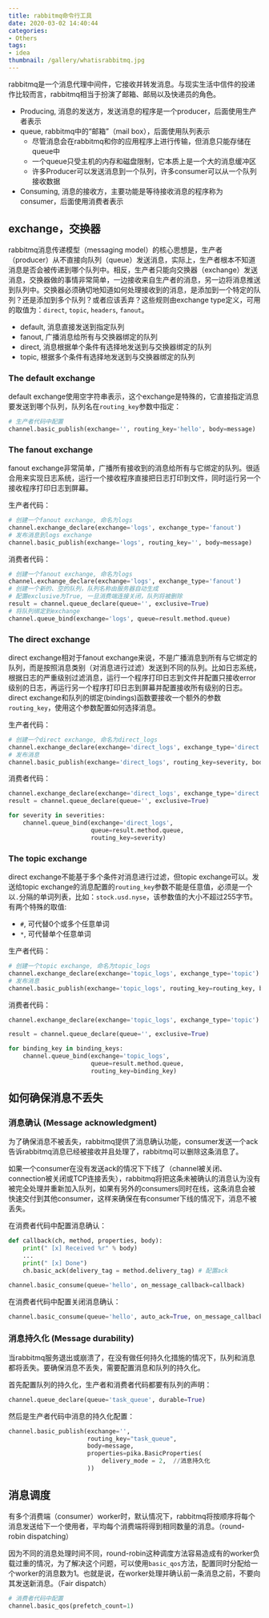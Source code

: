 ```yaml
---
title: rabbitmq命令行工具
date: 2020-03-02 14:40:44
categories:
- Others
tags:
- idea
thumbnail: /gallery/whatisrabbitmq.jpg
---
```


rabbitmq是一个消息代理中间件，它接收并转发消息。与现实生活中信件的投递作比较而言，rabbitmq相当于扮演了邮箱、邮局以及快递员的角色。

+ Producing, 消息的发送方，发送消息的程序是一个producer，后面使用生产者表示
+ queue, rabbitmq中的“邮箱”（mail box），后面使用队列表示
  + 尽管消息会在rabbitmq和你的应用程序上进行传输，但消息只能存储在queue中
  + 一个queue只受主机的内存和磁盘限制，它本质上是一个大的消息缓冲区
  + 许多Producer可以发送消息到一个队列，许多consumer可以从一个队列接收数据
+ Consuming, 消息的接收方，主要功能是等待接收消息的程序称为consumer，后面使用消费者表示

## exchange，交换器

rabbitmq消息传递模型（messaging model）的核心思想是，生产者（producer）从不直接向队列（queue）发送消息，实际上，生产者根本不知道消息是否会被传递到哪个队列中。相反，生产者只能向交换器（exchange）发送消息，交换器做的事情非常简单，一边接收来自生产者的消息，另一边将消息推送到队列中。交换器必须确切地知道如何处理接收到的消息，是添加到一个特定的队列？还是添加到多个队列？或者应该丢弃？这些规则由exchange type定义，可用的取值为：`direct`, `topic`, `headers`, `fanout`。

+ default, 消息直接发送到指定队列
+ fanout, 广播消息给所有与交换器绑定的队列
+ direct, 消息根据单个条件有选择地发送到与交换器绑定的队列
+ topic, 根据多个条件有选择地发送到与交换器绑定的队列

### The default exchange

default exchange使用空字符串表示，这个exchange是特殊的，它直接指定消息要发送到哪个队列，队列名在`routing_key`参数中指定：
```python
# 生产者代码中配置
channel.basic_publish(exchange='', routing_key='hello', body=message)
```

### The fanout exchange

fanout exchange非常简单，广播所有接收到的消息给所有与它绑定的队列。很适合用来实现日志系统，运行一个接收程序直接把日志打印到文件，同时运行另一个接收程序打印日志到屏幕。

生产者代码：
```python
# 创建一个fanout exchange, 命名为logs
channel.exchange_declare(exchange='logs', exchange_type='fanout')
# 发布消息到logs exchange
channel.basic_publish(exchange='logs', routing_key='', body=message)
```

消费者代码：
```python
# 创建一个fanout exchange, 命名为logs
channel.exchange_declare(exchange='logs', exchange_type='fanout')
# 创建一个新的、空的队列，队列名称由服务器自动生成
# 配置exclusive为True, 一旦消费端连接关闭，队列将被删除
result = channel.queue_declare(queue='', exclusive=True)
# 将队列绑定到exchange
channel.queue_bind(exchange='logs', queue=result.method.queue)
```

### The direct exchange

direct exchange相对于fanout exchange来说，不是广播消息到所有与它绑定的队列，而是按照消息类别（对消息进行过滤）发送到不同的队列。比如日志系统，根据日志的严重级别过滤消息，运行一个程序打印日志到文件并配置只接收error级别的日志，再运行另一个程序打印日志到屏幕并配置接收所有级别的日志。direct exchange和队列的绑定(bindings)函数要接收一个额外的参数`routing_key`，使用这个参数配置如何选择消息。

生产者代码：
```python
# 创建一个direct exchange, 命名为direct_logs
channel.exchange_declare(exchange='direct_logs', exchange_type='direct')
# 发布消息
channel.basic_publish(exchange='direct_logs', routing_key=severity, body=message)
```

消费者代码：
```python
channel.exchange_declare(exchange='direct_logs', exchange_type='direct')
result = channel.queue_declare(queue='', exclusive=True)

for severity in severities:
    channel.queue_bind(exchange='direct_logs',
                       queue=result.method.queue,
                       routing_key=severity)
```

### The topic exchange

direct exchange不能基于多个条件对消息进行过滤，但topic exchange可以。发送给topic exchange的消息配置的`routing_key`参数不能是任意值，必须是一个以`.`分隔的单词列表，比如：`stock.usd.nyse`，该参数值的大小不超过255字节。有两个特殊的取值:
  + `#`, 可代替0个或多个任意单词
  + `*`, 可代替单个任意单词

生产者代码：
```python
# 创建一个topic exchange, 命名为topic_logs
channel.exchange_declare(exchange='topic_logs', exchange_type='topic')
# 发布消息
channel.basic_publish(exchange='topic_logs', routing_key=routing_key, body=message)
```

消费者代码：
```python
channel.exchange_declare(exchange='topic_logs', exchange_type='topic')

result = channel.queue_declare(queue='', exclusive=True)

for binding_key in binding_keys:
    channel.queue_bind(exchange='topic_logs',
                       queue=result.method.queue,
                       routing_key=binding_key)
```

## 如何确保消息不丢失

### 消息确认 (Message acknowledgment)

为了确保消息不被丢失，rabbitmq提供了消息确认功能，consumer发送一个ack告诉rabbitmq消息已经被接收并且处理了，rabbitmq可以删除这条消息了。

如果一个consumer在没有发送ack的情况下下线了（channel被关闭、connection被关闭或TCP连接丢失），rabbitmq将把这条未被确认的消息认为没有被完全处理并重新加入队列，如果有另外的consumers同时在线，这条消息会被快速交付到其他consumer，这样来确保在有consumer下线的情况下，消息不被丢失。

在消费者代码中配置消息确认：
```python
def callback(ch, method, properties, body):
    print(" [x] Received %r" % body)
    ...
    print(" [x] Done")
    ch.basic_ack(delivery_tag = method.delivery_tag) # 配置ack

channel.basic_consume(queue='hello', on_message_callback=callback)
```

在消费者代码中配置关闭消息确认：
```python
channel.basic_consume(queue='hello', auto_ack=True, on_message_callback=callback)
```

### 消息持久化 (Message durability)

当rabbitmq服务退出或崩溃了，在没有做任何持久化措施的情况下，队列和消息都将丢失。要确保消息不丢失，需要配置消息和队列的持久化。

首先配置队列的持久化，生产者和消费者代码都要有队列的声明：
```python
channel.queue_declare(queue='task_queue', durable=True)
```
然后是生产者代码中消息的持久化配置：
```python
channel.basic_publish(exchange='',
                      routing_key="task_queue",
                      body=message,
                      properties=pika.BasicProperties(
                          delivery_mode = 2,  //消息持久化
                      ))
```

## 消息调度

有多个消费端（consumer）worker时，默认情况下，rabbitmq将按顺序将每个消息发送给下一个使用者，平均每个消费端将得到相同数量的消息。（round-robin dispatching）

因为不同的消息处理时间不同，round-robin这种调度方法容易造成有的worker负载过重的情况，为了解决这个问题，可以使用`basic_qos`方法，配置同时分配给一个worker的消息数为1。也就是说，在worker处理并确认前一条消息之前，不要向其发送新消息。（Fair dispatch）

```python
# 消费者代码中配置
channel.basic_qos(prefetch_count=1)
```
